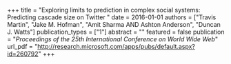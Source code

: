 +++
title = "Exploring limits to prediction in complex social systems: Predicting cascade size on Twitter "
date = 2016-01-01
authors = ["Travis Martin", "Jake M. Hofman", "Amit Sharma AND Ashton Anderson", "Duncan J. Watts"]
publication_types = ["1"]
abstract = ""
featured = false
publication = "*Proceedings of the 25th International Conference on World Wide Web*"
url_pdf = "http://research.microsoft.com/apps/pubs/default.aspx?id=260792"
+++

